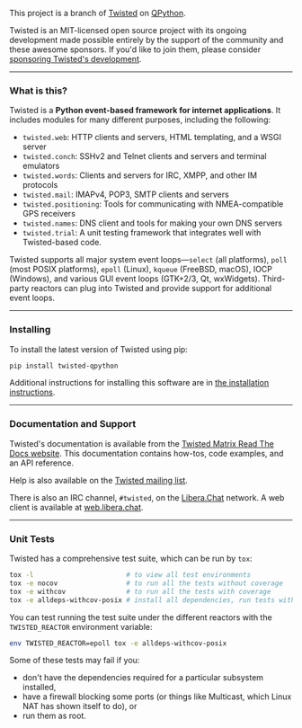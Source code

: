 This project is a branch of [Twisted](https://pypi.org/project/Twisted/) on [QPython](https://www.qpython.org).

Twisted is an MIT-licensed open source project with its ongoing development made possible entirely by the support of the community and these awesome sponsors. If you'd like to join them, please consider [sponsoring Twisted's development](https://docs.twisted.org/en/latest/development/sponsorship.html).

---

### What is this?

Twisted is a **Python event-based framework for internet applications**. It includes modules for many different purposes, including the following:

* `twisted.web`: HTTP clients and servers, HTML templating, and a WSGI server
* `twisted.conch`: SSHv2 and Telnet clients and servers and terminal emulators
* `twisted.words`: Clients and servers for IRC, XMPP, and other IM protocols
* `twisted.mail`: IMAPv4, POP3, SMTP clients and servers
* `twisted.positioning`: Tools for communicating with NMEA-compatible GPS receivers
* `twisted.names`: DNS client and tools for making your own DNS servers
* `twisted.trial`: A unit testing framework that integrates well with Twisted-based code.

Twisted supports all major system event loops—`select` (all platforms), `poll` (most POSIX platforms), `epoll` (Linux), `kqueue` (FreeBSD, macOS), IOCP (Windows), and various GUI event loops (GTK+2/3, Qt, wxWidgets). Third-party reactors can plug into Twisted and provide support for additional event loops.

---

### Installing

To install the latest version of Twisted using pip:

```bash
pip install twisted-qpython
```

Additional instructions for installing this software are in [the installation instructions](https://docs.twisted.org/en/latest/installation.html).

---

### Documentation and Support

Twisted's documentation is available from the [Twisted Matrix Read The Docs website](https://docs.twisted.org/). This documentation contains how-tos, code examples, and an API reference.

Help is also available on the [Twisted mailing list](https://mail.python.org/mailman3/lists/twisted.python.org/).

There is also an IRC channel, `#twisted`, on the [Libera.Chat](https://libera.chat/) network. A web client is available at [web.libera.chat](https://web.libera.chat/).

---

### Unit Tests

Twisted has a comprehensive test suite, which can be run by `tox`:

```bash
tox -l                       # to view all test environments
tox -e nocov                 # to run all the tests without coverage
tox -e withcov               # to run all the tests with coverage
tox -e alldeps-withcov-posix # install all dependencies, run tests with coverage on POSIX platform
```

You can test running the test suite under the different reactors with the `TWISTED_REACTOR` environment variable:

```bash
env TWISTED_REACTOR=epoll tox -e alldeps-withcov-posix
```

Some of these tests may fail if you:

* don't have the dependencies required for a particular subsystem installed,
* have a firewall blocking some ports (or things like Multicast, which Linux NAT has shown itself to do), or
* run them as root.
